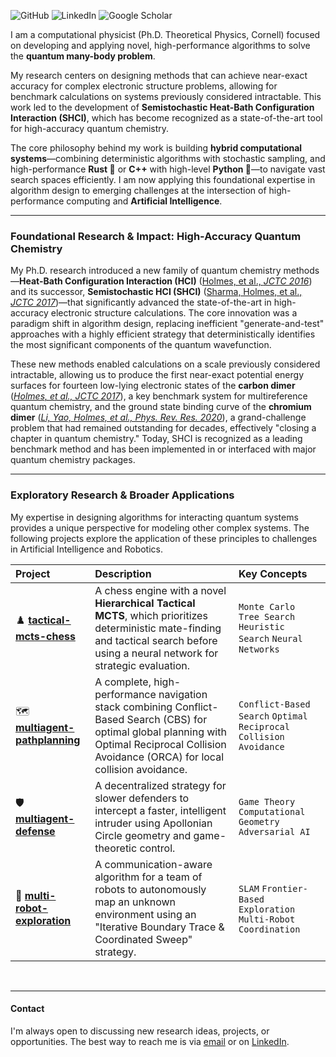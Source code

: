 <p align="left">
  <a href="https://github.com/aaholmes/" target="_blank" style="text-decoration:none;"><img alt="GitHub" src="https://img.shields.io/badge/github-%23121011.svg?style=for-the-badge&logo=github&logoColor=white" /></a>
  <a href="https://www.linkedin.com/in/adamaholmes/" target="_blank" style="text-decoration:none;"><img alt="LinkedIn" src="https://img.shields.io/badge/LinkedIn-0077B5?style=for-the-badge&logo=linkedin&logoColor=white" /></a>
  <a href="https://scholar.google.com/citations?user=K0CAVroAAAAJ" target="_blank" style="text-decoration:none;"><img alt="Google Scholar" src="https://img.shields.io/badge/Google_Scholar-4285F4?style=for-the-badge&logo=google-scholar&logoColor=white" /></a>
</p>

I am a computational physicist (Ph.D. Theoretical Physics, Cornell) focused on developing and applying novel, high-performance algorithms to solve the **quantum many-body problem**.

My research centers on designing methods that can achieve near-exact accuracy for complex electronic structure problems, allowing for benchmark calculations on systems previously considered intractable. This work led to the development of **Semistochastic Heat-Bath Configuration Interaction (SHCI)**, which has become recognized as a state-of-the-art tool for high-accuracy quantum chemistry.

The core philosophy behind my work is building **hybrid computational systems**—combining deterministic algorithms with stochastic sampling, and high-performance **Rust 🦀** or **C++** with high-level **Python 🐍**—to navigate vast search spaces efficiently. I am now applying this foundational expertise in algorithm design to emerging challenges at the intersection of high-performance computing and **Artificial Intelligence**.

---
### **Foundational Research & Impact: High-Accuracy Quantum Chemistry**

My Ph.D. research introduced a new family of quantum chemistry methods—**Heat-Bath Configuration Interaction (HCI)** ([Holmes, et al., *JCTC 2016*](https://arxiv.org/pdf/1606.07453)) and its successor, **Semistochastic HCI (SHCI)** ([Sharma, Holmes, et al., *JCTC 2017*](https://arxiv.org/pdf/1610.06660))—that significantly advanced the state-of-the-art in high-accuracy electronic structure calculations. The core innovation was a paradigm shift in algorithm design, replacing inefficient "generate-and-test" approaches with a highly efficient strategy that deterministically identifies the most significant components of the quantum wavefunction.

These new methods enabled calculations on a scale previously considered intractable, allowing us to produce the first near-exact potential energy surfaces for fourteen low-lying electronic states of the **carbon dimer** ([*Holmes, et al., JCTC 2017*](https://pubs.aip.org/aip/jcp/article/147/16/164111/76673)), a key benchmark system for multireference quantum chemistry, and the ground state binding curve of the **chromium dimer** ([*Li, Yao, Holmes, et al., Phys. Rev. Res. 2020*](https://journals.aps.org/prresearch/pdf/10.1103/PhysRevResearch.2.012015)), a grand-challenge problem that had remained outstanding for decades, effectively "closing a chapter in quantum chemistry." Today, SHCI is recognized as a leading benchmark method and has been implemented in or interfaced with major quantum chemistry packages.

---
### **Exploratory Research & Broader Applications**

My expertise in designing algorithms for interacting quantum systems provides a unique perspective for modeling other complex systems. The following projects explore the application of these principles to challenges in Artificial Intelligence and Robotics.

| Project                                                          | Description                                                                                                                                                                                            | Key Concepts                                                     |
| :--------------------------------------------------------------- | :----------------------------------------------------------------------------------------------------------------------------------------------------------------------------------------------------- |:-----------------------------------------------------------------|
| ♟️ **[tactical-mcts-chess](https://github.com/aaholmes/caissawary)** | A chess engine with a novel **Hierarchical Tactical MCTS**, which prioritizes deterministic mate-finding and tactical search before using a neural network for strategic evaluation.                 | `Monte Carlo Tree Search` `Heuristic Search` `Neural Networks`   |
| 🗺️ **[multiagent-pathplanning](https://github.com/aaholmes/multiagent-pathplanning)** | A complete, high-performance navigation stack combining Conflict-Based Search (CBS) for optimal global planning with Optimal Reciprocal Collision Avoidance (ORCA) for local collision avoidance. | `Conflict-Based Search` `Optimal Reciprocal Collision Avoidance` |
| 🛡️ **[multiagent-defense](https://github.com/aaholmes/multiagent-defense)** | A decentralized strategy for slower defenders to intercept a faster, intelligent intruder using Apollonian Circle geometry and game-theoretic control.                                       | `Game Theory` `Computational Geometry` `Adversarial AI`          |
| 🧭 **[multi-robot-exploration](https://github.com/aaholmes/multiagent-explore)** | A communication-aware algorithm for a team of robots to autonomously map an unknown environment using an "Iterative Boundary Trace & Coordinated Sweep" strategy.                            | `SLAM` `Frontier-Based Exploration` `Multi-Robot Coordination`   |

<br>

---
#### **Contact**

I'm always open to discussing new research ideas, projects, or opportunities. The best way to reach me is via [email](mailto:adamaholmes@gmail.com) or on [LinkedIn](https://www.linkedin.com/in/adamaholmes/).
